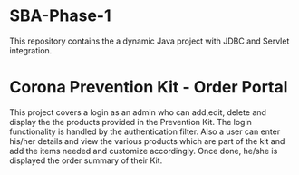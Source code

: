 # SBA-Phase-1
This repository contains the a dynamic Java project with JDBC and Servlet integration.

# Corona Prevention Kit - Order Portal
This project covers a login as an admin who can add,edit, delete and display the the products provided in the Prevention Kit. The login functionality is handled by the authentication filter. Also a user can enter his/her details and view the various products which are part of the kit and add the items needed and customize accordingly. Once done, he/she is displayed the order summary of their Kit.
